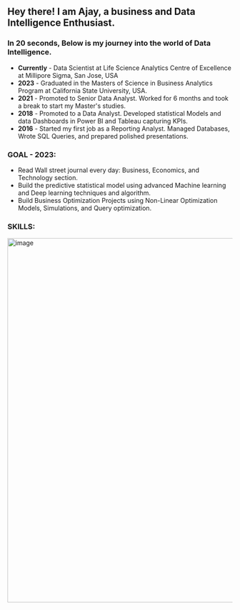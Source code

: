 ## Hey there! I am Ajay, a business and Data Intelligence Enthusiast. 

### In 20 seconds, Below is my journey into the world of Data Intelligence.

- **Currently** - Data Scientist at Life Science Analytics Centre of Excellence at Millipore Sigma, San Jose, USA
- **2023** - Graduated in the Masters of Science in Business Analytics Program at California State University, USA.
- **2021** - Promoted to Senior Data Analyst. Worked for 6 months and took a break to start my Master's studies.
- **2018** - Promoted to a Data Analyst. Developed statistical Models and data Dashboards in Power BI and Tableau capturing KPIs.
- **2016** - Started my first job as a Reporting Analyst. Managed Databases, Wrote SQL Queries, and prepared polished presentations.

### GOAL - 2023:
- Read Wall street journal every day: Business, Economics, and Technology section.
- Build the predictive statistical model using advanced Machine learning and Deep learning techniques and algorithm.
- Build Business Optimization Projects using Non-Linear Optimization Models, Simulations, and Query optimization.

### SKILLS:

<img width="816" alt="image" src="https://user-images.githubusercontent.com/64645859/200198014-31a95f54-b281-4ad3-9172-52fe55df4217.png">

